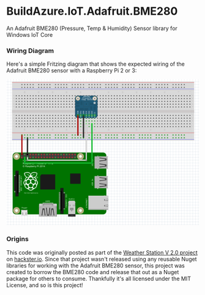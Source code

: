 # BuildAzure.IoT.Adafruit.BME280
An Adafruit BME280 (Pressure, Temp &amp; Humidity) Sensor library for Windows IoT Core

### Wiring Diagram
Here's a simple Fritzing diagram that shows the expected wiring of the Adafruit BME280 sensor with a Raspberry Pi 2 or 3:

![BMD280 Raspberry Pi Wiring Diagram](BME280Fritzing.png)

### Origins
This code was originally posted as part of the [Weather Station V 2.0 project](https://www.hackster.io/windows-iot/weather-station-v-2-0-8abe16) on [hackster.io](http://hackster.io). Since that project wasn't released using any reusable Nuget libraries for working with the Adafruit BME280 sensor, this project was created to borrow the BME280 code and release that out as a Nuget package for others to consume. Thankfully it's all licensed under the MIT License, and so is this project!
